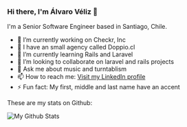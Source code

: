 ### Hi there, I'm Álvaro Véliz 👋

I'm a Senior Software Engineer based in Santiago, Chile.

- 🔭 I’m currently working on Checkr, Inc
- 💼 I have an small agency called Doppio.cl
- 🌱 I’m currently learning Rails and Laravel
- 👯 I’m looking to collaborate on laravel and rails projects
- 💬 Ask me about music and turntablism
- 📫 How to reach me: [Visit my LinkedIn profile](https://www.linkedin.com/in/alvaroveliz/)
- ⚡ Fun fact: My first, middle and last name have an accent

These are my stats on Github:

![My Github Stats](https://github-readme-stats.vercel.app/api?username=alvaroveliz&show_icons=true&theme=transparent)
